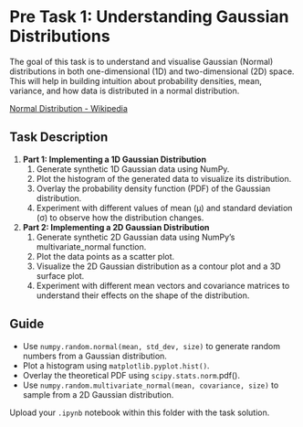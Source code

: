 # Pre Task 1: Understanding Gaussian Distributions
The goal of this task is to understand and visualise Gaussian (Normal) distributions in both one-dimensional (1D) and two-dimensional (2D) space. This will help in building intuition about probability densities, mean, variance, and how data is distributed in a normal distribution.

[Normal Distribution - Wikipedia](https://en.wikipedia.org/wiki/Normal_distribution)

## Task Description
1. **Part 1: Implementing a 1D Gaussian Distribution**
    1. Generate synthetic 1D Gaussian data using NumPy.
    2. Plot the histogram of the generated data to visualize its distribution.
    3. Overlay the probability density function (PDF) of the Gaussian distribution.
    4. Experiment with different values of mean (μ) and standard deviation (σ) to observe how the distribution changes.
2. **Part 2: Implementing a 2D Gaussian Distribution**
    1. Generate synthetic 2D Gaussian data using NumPy’s multivariate_normal function.
    2. Plot the data points as a scatter plot.
    3. Visualize the 2D Gaussian distribution as a contour plot and a 3D surface plot.
    4. Experiment with different mean vectors and covariance matrices to understand their effects on the shape of the distribution.

## Guide
- Use `numpy.random.normal(mean, std_dev, size)` to generate random numbers from a Gaussian distribution.
- Plot a histogram using `matplotlib.pyplot.hist()`.
- Overlay the theoretical PDF using `scipy.stats.norm`.pdf().
- Use `numpy.random.multivariate_normal(mean, covariance, size)` to sample from a 2D Gaussian distribution.

Upload your `.ipynb` notebook within this folder with the task solution.

